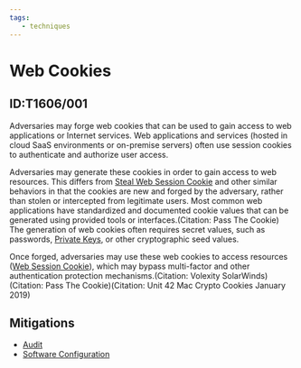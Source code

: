 ```yaml
---
tags:
   - techniques
---
```

# Web Cookies
## ID:T1606/001
Adversaries may forge web cookies that can be used to gain access to web applications or Internet services. Web applications and services (hosted in cloud SaaS environments or on-premise servers) often use session cookies to authenticate and authorize user access.

Adversaries may generate these cookies in order to gain access to web resources. This differs from [Steal Web Session Cookie](/mitre/techniques/T1539) and other similar behaviors in that the cookies are new and forged by the adversary, rather than stolen or intercepted from legitimate users. Most common web applications have standardized and documented cookie values that can be generated using provided tools or interfaces.(Citation: Pass The Cookie) The generation of web cookies often requires secret values, such as passwords, [Private Keys](/mitre/techniques/T1552/004), or other cryptographic seed values.

Once forged, adversaries may use these web cookies to access resources ([Web Session Cookie](/mitre/techniques/T1550/004)), which may bypass multi-factor and other authentication protection mechanisms.(Citation: Volexity SolarWinds)(Citation: Pass The Cookie)(Citation: Unit 42 Mac Crypto Cookies January 2019)
## Mitigations
* [Audit](/mitre/mitigations/M1047)
* [Software Configuration](/mitre/mitigations/M1054)
